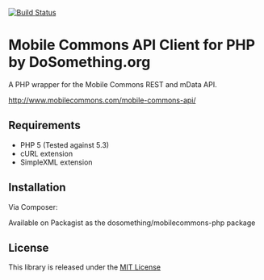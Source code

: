 [![Build Status](https://travis-ci.org/DoSomething/mobilecommons-php.png?branch=master)](https://travis-ci.org/DoSomething/mobilecommons-php)

Mobile Commons API Client for PHP by DoSomething.org
=========

A PHP wrapper for the Mobile Commons REST and mData API.

http://www.mobilecommons.com/mobile-commons-api/

Requirements
-
* PHP 5 (Tested against 5.3)
* cURL extension
* SimpleXML extension

Installation
-

Via Composer:

Available on Packagist as the dosomething/mobilecommons-php package


License
-
This library is released under the [MIT License](http://opensource.org/licenses/MIT)
